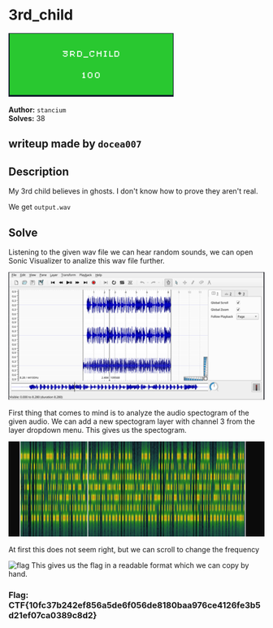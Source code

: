 # 3rd_child
![Proof](proof.png)

**Author:** `stancium`  
**Solves:** 38

**writeup made by** `docea007`
---

## Description

My 3rd child believes in ghosts. I don't know how to prove they aren't real.

We get `output.wav`

## Solve

Listening to the given wav file we can hear random sounds, we can open Sonic Visualizer to analize this wav file further.

![visualizer](visualizer.png)

First thing that comes to mind is to analyze the audio spectogram of the given audio. We can add a new spectogram layer with channel 3 from the layer dropdown menu. This gives us the spectogram.

![first_spectogram](first_spectogram.png)

At first this does not seem right, but we can scroll to change the frequency

![flag](flag.png)
This gives us the flag in a readable format which we can copy by hand.

### Flag: CTF{10fc37b242ef856a5de6f056de8180baa976ce4126fe3b5d21ef07ca0389c8d2}